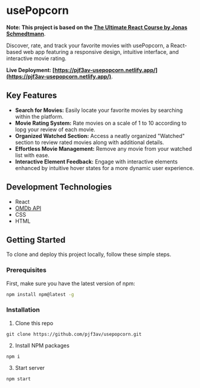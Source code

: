 # usePopcorn

**Note: This project is based on the [The Ultimate React Course by Jonas Schmedtmann](https://www.udemy.com/course/the-ultimate-react-course/)**.

Discover, rate, and track your favorite movies with usePopcorn, a React-based web app featuring a responsive design, intuitive interface, and interactive movie rating.

**Live Deployment: [https://pjf3av-usepopcorn.netlify.app/](https://pjf3av-usepopcorn.netlify.app/)**.

## Key Features
- **Search for Movies:** Easily locate your favorite movies by searching within the platform.
- **Movie Rating System:** Rate movies on a scale of 1 to 10 according to lopg your review of each movie.
- **Organized Watched Section:** Access a neatly organized "Watched" section to review rated movies along with additional details.
- **Effortless Movie Management:** Remove any movie from your watched list with ease.
- **Interactive Element Feedback:** Engage with interactive elements enhanced by intuitive hover states for a more dynamic user experience.

  
## Development Technologies
- React
- [OMDb API](https://www.omdbapi.com/)
- CSS
- HTML

## Getting Started
To clone and deploy this project locally, follow these simple steps.

### Prerequisites

First, make sure you have the latest version of npm:

```bash
npm install npm@latest -g
```

### Installation

1. Clone this repo

```
git clone https://github.com/pjf3av/usepopcorn.git
```

2. Install NPM packages

```
npm i
```

3. Start server

```
npm start
```
